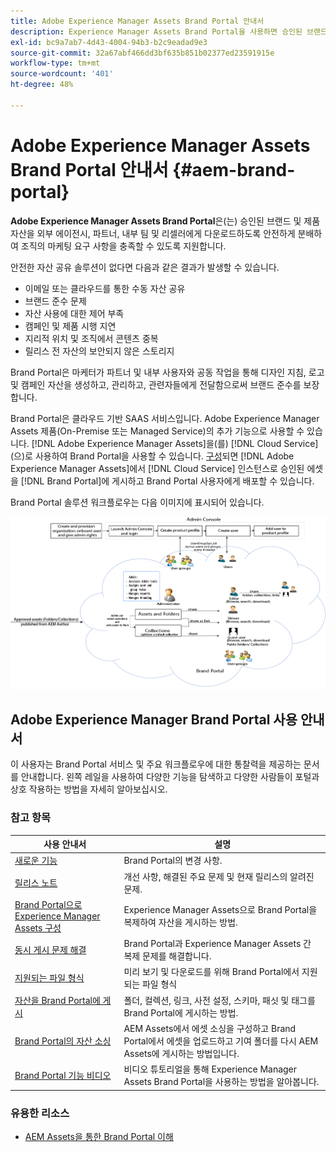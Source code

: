 ```yaml
---
title: Adobe Experience Manager Assets Brand Portal 안내서
description: Experience Manager Assets Brand Portal을 사용하면 승인된 브랜드 및 제품 자산을 외부 기관, 파트너, 내부 팀 및 리셀러에 다운로드용으로 안전하게 배포하여 마케팅 요구 사항을 충족할 수 있습니다.
exl-id: bc9a7ab7-4d43-4004-94b3-b2c9eadad9e3
source-git-commit: 32a67abf466dd3bf635b851b02377ed23591915e
workflow-type: tm+mt
source-wordcount: '401'
ht-degree: 48%

---
```


# Adobe Experience Manager Assets Brand Portal 안내서 {#aem-brand-portal}

**Adobe Experience Manager Assets Brand Portal**&#x200B;은(는) 승인된 브랜드 및 제품 자산을 외부 에이전시, 파트너, 내부 팀 및 리셀러에게 다운로드하도록 안전하게 분배하여 조직의 마케팅 요구 사항을 충족할 수 있도록 지원합니다.

안전한 자산 공유 솔루션이 없다면 다음과 같은 결과가 발생할 수 있습니다.

* 이메일 또는 클라우드를 통한 수동 자산 공유
* 브랜드 준수 문제
* 자산 사용에 대한 제어 부족
* 캠페인 및 제품 시행 지연
* 지리적 위치 및 조직에서 콘텐츠 중복
* 릴리스 전 자산의 보안되지 않은 스토리지

Brand Portal은 마케터가 파트너 및 내부 사용자와 공동 작업을 통해 디자인 지침, 로고 및 캠페인 자산을 생성하고, 관리하고, 관련자들에게 전달함으로써 브랜드 준수를 보장합니다.

Brand Portal은 클라우드 기반 SAAS 서비스입니다. Adobe Experience Manager Assets 제품(On-Premise 또는 Managed Service)의 추가 기능으로 사용할 수 있습니다. [!DNL Adobe Experience Manager Assets]을(를) [!DNL Cloud Service] (으)로 사용하여 Brand Portal을 사용할 수 있습니다. [구성](https://experienceleague.adobe.com/ko/docs/experience-manager-cloud-service/content/assets/brand-portal/configure-aem-assets-with-brand-portal)되면 [!DNL Adobe Experience Manager Assets]에서 [!DNL Cloud Service] 인스턴스로 승인된 에셋을 [!DNL Brand Portal]에 게시하고 Brand Portal 사용자에게 배포할 수 있습니다.

Brand Portal 솔루션 워크플로우는 다음 이미지에 표시되어 있습니다.

![Brand Portal 워크플로](assets/BPWorkflow1.png)

## Adobe Experience Manager Brand Portal 사용 안내서

이 사용자는 Brand Portal 서비스 및 주요 워크플로우에 대한 통찰력을 제공하는 문서를 안내합니다. 왼쪽 레일을 사용하여 다양한 기능을 탐색하고 다양한 사람들이 포털과 상호 작용하는 방법을 자세히 알아보십시오.

### 참고 항목

| 사용 안내서 | 설명 |
|--- |---|
| [새로운 기능](whats-new.md) | Brand Portal의 변경 사항. |
| [릴리스 노트](brand-portal-release-notes.md) | 개선 사항, 해결된 주요 문제 및 현재 릴리스의 알려진 문제. |
| [Brand Portal으로 Experience Manager Assets 구성](../using/configure-aem-assets-with-brand-portal.md) | Experience Manager Assets으로 Brand Portal을 복제하여 자산을 게시하는 방법. |
| [동시 게시 문제 해결](troubleshoot-parallel-publishing.md) | Brand Portal과 Experience Manager Assets 간 복제 문제를 해결합니다. |
| [지원되는 파일 형식](brand-portal-supported-formats.md) | 미리 보기 및 다운로드를 위해 Brand Portal에서 지원되는 파일 형식 |
| [자산을 Brand Portal에 게시](brand-portal-sharing-folders.md) | 폴더, 컬렉션, 링크, 사전 설정, 스키마, 패싯 및 태그를 Brand Portal에 게시하는 방법. |
| [Brand Portal의 자산 소싱](brand-portal-asset-sourcing.md) | AEM Assets에서 에셋 소싱을 구성하고 Brand Portal에서 에셋을 업로드하고 기여 폴더를 다시 AEM Assets에 게시하는 방법입니다. |
| [Brand Portal 기능 비디오](https://experienceleague.adobe.com/ko?lang=en&amp;tag=Brand+Portal#recommended/solutions/experience-manager) | 비디오 튜토리얼을 통해 Experience Manager Assets Brand Portal을 사용하는 방법을 알아봅니다. |

### 유용한 리소스

* [AEM Assets을 통한 Brand Portal 이해](https://experienceleague.adobe.com/ko/docs/experience-manager-brand-portal/using/home)
